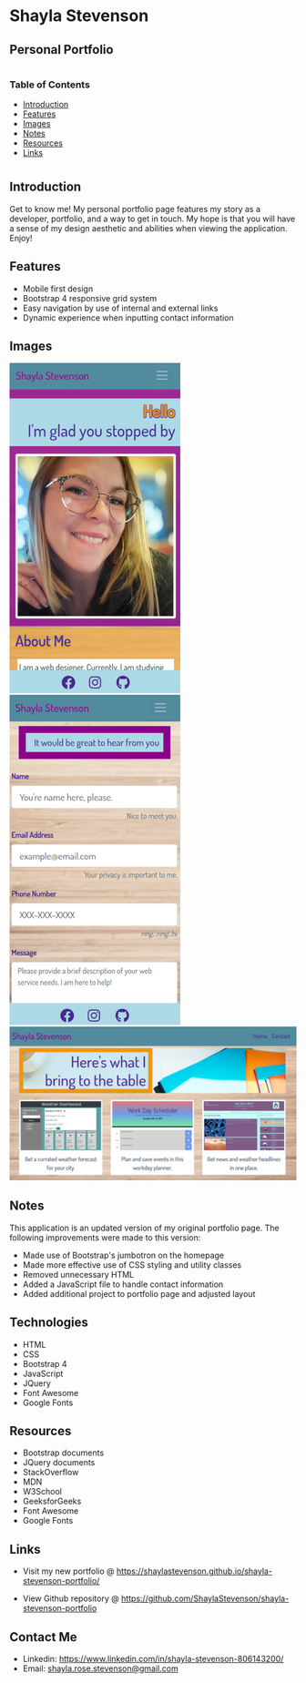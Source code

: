 # Shayla Stevenson 
## Personal Portfolio
# 

### Table of Contents

- [Introduction](#introduction)
- [Features](#features)
- [Images](#images)
- [Notes](#notes)
- [Resources](#resources)
- [Links](#links)
# 

## Introduction
Get to know me! My personal portfolio page features my story as a developer, portfolio, and a way to get in touch. My hope is that you will have a sense of my design aesthetic and abilities when viewing the application. Enjoy!

## Features
* Mobile first design
* Bootstrap 4 responsive grid system
* Easy navigation by use of internal and external links
* Dynamic experience when inputting contact information

## Images
![home-demo](assets/images/home-demo.png)
![contact-demo](assets/images/contact-demo.png)
![portfolio-demo](assets/images/portfolio-demo.png)

## Notes
This application is an updated version of my original portfolio page. The following improvements were made to this version:
* Made use of Bootstrap's jumbotron on the homepage
* Made more effective use of CSS styling and utility classes
* Removed unnecessary HTML
* Added a JavaScript file to handle contact information
* Added additional project to portfolio page and adjusted layout

## Technologies
* HTML
* CSS
* Bootstrap 4
* JavaScript
* JQuery
* Font Awesome
* Google Fonts

## Resources
* Bootstrap documents
* JQuery documents
* StackOverflow
* MDN
* W3School
* GeeksforGeeks
* Font Awesome
* Google Fonts
 
## Links
* Visit my new portfolio @ https://shaylastevenson.github.io/shayla-stevenson-portfolio/

* View Github repository @ https://github.com/ShaylaStevenson/shayla-stevenson-portfolio

## Contact Me
* Linkedin: https://www.linkedin.com/in/shayla-stevenson-806143200/
* Email: shayla.rose.stevenson@gmail.com